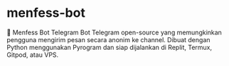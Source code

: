 # menfess-bot
🚀 Menfess Bot Telegram Bot Telegram open-source yang memungkinkan pengguna mengirim pesan secara anonim ke channel. Dibuat dengan Python menggunakan Pyrogram dan siap dijalankan di Replit, Termux, Gitpod, atau VPS.
